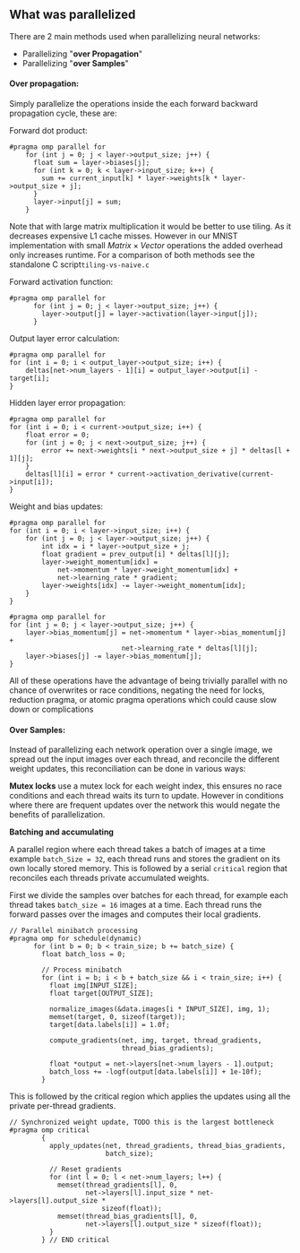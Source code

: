 
## What was parallelized

There are 2 main methods used when parallelizing neural networks:
- Parallelizing "**over Propagation**"
- Parallelizing "**over Samples**"

#### Over propagation:

Simply parallelize the operations inside the each forward backward propagation cycle, these are:

Forward dot product:
```
#pragma omp parallel for
    for (int j = 0; j < layer->output_size; j++) {
      float sum = layer->biases[j];
      for (int k = 0; k < layer->input_size; k++) {
        sum += current_input[k] * layer->weights[k * layer->output_size + j];
      }
      layer->input[j] = sum;
    }
```
Note that with large matrix multiplication it would be better to use tiling. As it decreases expensive L1 cache misses. However in our MNIST implementation with small $Matrix \times Vector$ operations the added overhead only increases runtime. 
For a comparison of both methods see the standalone C script`tiling-vs-naive.c`

Forward activation function:
```
#pragma omp parallel for
      for (int j = 0; j < layer->output_size; j++) {
        layer->output[j] = layer->activation(layer->input[j]);
      }
```

Output layer error calculation:
```
#pragma omp parallel for
for (int i = 0; i < output_layer->output_size; i++) {
    deltas[net->num_layers - 1][i] = output_layer->output[i] - target[i];
}
```

Hidden layer error propagation:
```
#pragma omp parallel for
for (int i = 0; i < current->output_size; i++) {
    float error = 0;
    for (int j = 0; j < next->output_size; j++) {
        error += next->weights[i * next->output_size + j] * deltas[l + 1][j];
    }
    deltas[l][i] = error * current->activation_derivative(current->input[i]);
}
```

Weight and bias updates:
```
#pragma omp parallel for
for (int i = 0; i < layer->input_size; i++) {
    for (int j = 0; j < layer->output_size; j++) {
        int idx = i * layer->output_size + j;
        float gradient = prev_output[i] * deltas[l][j];
        layer->weight_momentum[idx] =
            net->momentum * layer->weight_momentum[idx] +
            net->learning_rate * gradient;
        layer->weights[idx] -= layer->weight_momentum[idx];
    }
}

#pragma omp parallel for
for (int j = 0; j < layer->output_size; j++) {
    layer->bias_momentum[j] = net->momentum * layer->bias_momentum[j] +
                            net->learning_rate * deltas[l][j];
    layer->biases[j] -= layer->bias_momentum[j];
}
```

All of these operations have the advantage of being trivially parallel with no chance of overwrites or race conditions, negating the need for locks, reduction pragma, or atomic pragma operations which could cause slow down or complications

#### Over Samples:

Instead of parallelizing each network operation over a single image, we spread out the input images over each thread, and reconcile the different weight updates, this reconciliation can be done in various ways:

**Mutex locks**
use a mutex lock for each weight index, this ensures no race conditions and each thread waits its turn to update. However in conditions where there are frequent updates over the network this would negate the benefits of parallelization.

**Batching and accumulating**

A parallel region where each thread takes a batch of images at a time example `batch_Size = 32`, each thread runs and stores the gradient on its own locally stored memory. This is followed by a  serial `critical` region that reconciles each threads private accumulated weights.

First we divide the samples over batches for each thread, for example each thread takes `batch_size = 16` images at a time. Each thread runs the forward passes over the images and computes their local gradients.
```
// Parallel minibatch processing
#pragma omp for schedule(dynamic)
      for (int b = 0; b < train_size; b += batch_size) {
        float batch_loss = 0;

        // Process minibatch
        for (int i = b; i < b + batch_size && i < train_size; i++) {
          float img[INPUT_SIZE];
          float target[OUTPUT_SIZE];

          normalize_images(&data.images[i * INPUT_SIZE], img, 1);
          memset(target, 0, sizeof(target));
          target[data.labels[i]] = 1.0f;

          compute_gradients(net, img, target, thread_gradients,
                            thread_bias_gradients);

          float *output = net->layers[net->num_layers - 1].output;
          batch_loss += -logf(output[data.labels[i]] + 1e-10f);
        }

```

This is followed by the critical region which applies the updates using all the private per-thread gradients.
```
// Synchronized weight update, TODO this is the largest bottleneck
#pragma omp critical
        {
          apply_updates(net, thread_gradients, thread_bias_gradients,
                        batch_size);

          // Reset gradients
          for (int l = 0; l < net->num_layers; l++) {
            memset(thread_gradients[l], 0,
                   net->layers[l].input_size * net->layers[l].output_size *
                       sizeof(float));
            memset(thread_bias_gradients[l], 0,
                   net->layers[l].output_size * sizeof(float));
          }
        } // END critical
```

